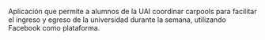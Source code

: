Aplicación que permite a alumnos de la UAI coordinar carpools para facilitar el ingreso y egreso de la universidad durante la semana, utilizando Facebook como plataforma.